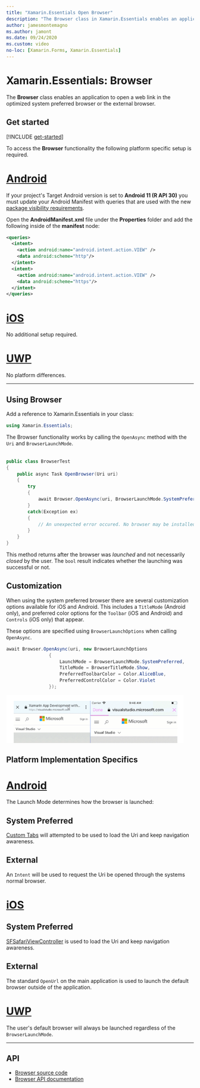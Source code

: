 ```yaml
---
title: "Xamarin.Essentials Open Browser"
description: "The Browser class in Xamarin.Essentials enables an application to open a web link in the optimized system preferred browser or the external browser."
author: jamesmontemagno
ms.author: jamont
ms.date: 09/24/2020
ms.custom: video
no-loc: [Xamarin.Forms, Xamarin.Essentials]
---
```


# Xamarin.Essentials: Browser

The **Browser** class enables an application to open a web link in the optimized system preferred browser or the external browser.

## Get started

[!INCLUDE [get-started](includes/get-started.md)]

To access the **Browser** functionality the following platform specific setup is required.

# [Android](#tab/android)

If your project's Target Android version is set to **Android 11 (R API 30)** you must update your Android Manifest with queries that are used with the new [package visibility requirements](https://developer.android.com/preview/privacy/package-visibility).

Open the **AndroidManifest.xml** file under the **Properties** folder and add the following inside of the **manifest** node:

```xml
<queries>
  <intent>
    <action android:name="android.intent.action.VIEW" />
    <data android:scheme="http"/>
  </intent>
  <intent>
    <action android:name="android.intent.action.VIEW" />
    <data android:scheme="https"/>
  </intent>
</queries>
```

# [iOS](#tab/ios)

No additional setup required.

# [UWP](#tab/uwp)

No platform differences.

-----

## Using Browser

Add a reference to Xamarin.Essentials in your class:

```csharp
using Xamarin.Essentials;
```

The Browser functionality works by calling the `OpenAsync` method with the `Uri` and `BrowserLaunchMode`.

```csharp

public class BrowserTest
{
    public async Task OpenBrowser(Uri uri)
    {
        try
        {
            await Browser.OpenAsync(uri, BrowserLaunchMode.SystemPreferred);
        }
        catch(Exception ex)
        {
            // An unexpected error occured. No browser may be installed on the device.
        }
    }
}
```

This method returns after the browser was _launched_ and not necessarily _closed_ by the user.  The `bool` result indicates whether the launching was successful or not.

## Customization

When using the system preferred browser there are several customization options available for iOS and Android. This includes a `TitleMode` (Android only), and preferred color options for the `Toolbar` (iOS and Android) and `Controls` (iOS only) that appear.

These options are specified using `BrowserLaunchOptions` when calling `OpenAsync`.

```csharp
await Browser.OpenAsync(uri, new BrowserLaunchOptions
                {
                    LaunchMode = BrowserLaunchMode.SystemPreferred,
                    TitleMode = BrowserTitleMode.Show,
                    PreferredToolbarColor = Color.AliceBlue,
                    PreferredControlColor = Color.Violet
                });
```

![Browser Options.](images/browser-options.png)

## Platform Implementation Specifics

# [Android](#tab/android)

The Launch Mode determines how the browser is launched:

## System Preferred

[Custom Tabs](https://developer.chrome.com/multidevice/android/customtabs) will attempted to be used to load the Uri and keep navigation awareness.

## External

An `Intent` will be used to request the Uri be opened through the systems normal browser.

# [iOS](#tab/ios)

## System Preferred

[SFSafariViewController](xref:SafariServices.SFSafariViewController) is used to load the Uri and keep navigation awareness.

## External

The standard `OpenUrl` on the main application is used to launch the default browser outside of the application.

# [UWP](#tab/uwp)

The user's default browser will always be launched regardless of the `BrowserLaunchMode`.

--------------

## API

- [Browser source code](https://github.com/xamarin/Essentials/tree/main/Xamarin.Essentials/Browser)
- [Browser API documentation](xref:Xamarin.Essentials.Browser)

